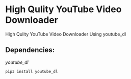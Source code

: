 # High Qulity YouTube Video Downloader
High Qulity YouTube Video Downloader Using youtube_dl


## Dependencies:

*youtube_dl*
```
pip3 install youtube_dl
```